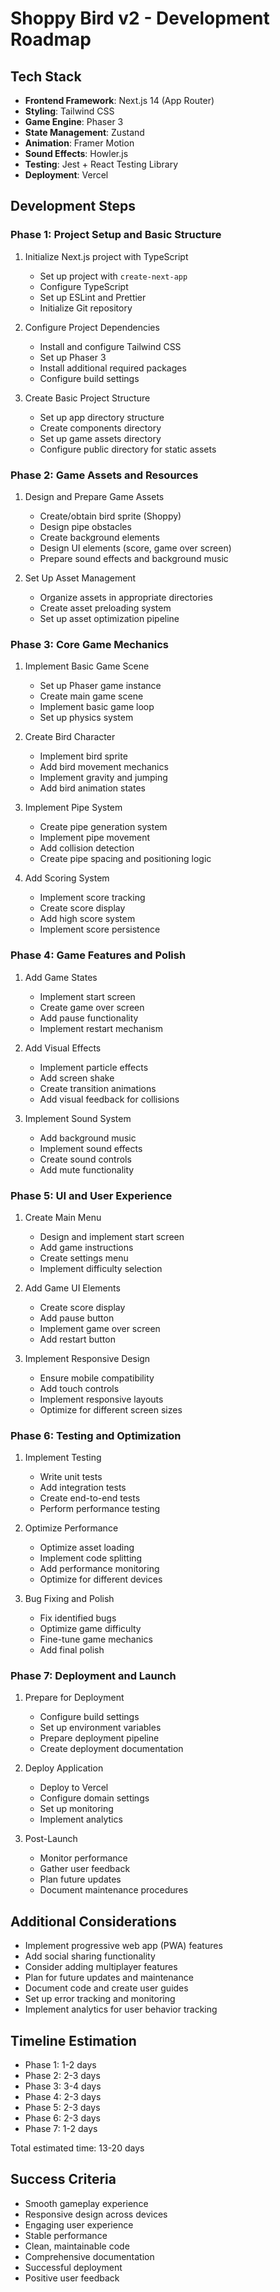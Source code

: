 # Shoppy Bird v2 - Development Roadmap

## Tech Stack
- **Frontend Framework**: Next.js 14 (App Router)
- **Styling**: Tailwind CSS
- **Game Engine**: Phaser 3
- **State Management**: Zustand
- **Animation**: Framer Motion
- **Sound Effects**: Howler.js
- **Testing**: Jest + React Testing Library
- **Deployment**: Vercel

## Development Steps

### Phase 1: Project Setup and Basic Structure
1. Initialize Next.js project with TypeScript
   - Set up project with `create-next-app`
   - Configure TypeScript
   - Set up ESLint and Prettier
   - Initialize Git repository

2. Configure Project Dependencies
   - Install and configure Tailwind CSS
   - Set up Phaser 3
   - Install additional required packages
   - Configure build settings

3. Create Basic Project Structure
   - Set up app directory structure
   - Create components directory
   - Set up game assets directory
   - Configure public directory for static assets

### Phase 2: Game Assets and Resources
1. Design and Prepare Game Assets
   - Create/obtain bird sprite (Shoppy)
   - Design pipe obstacles
   - Create background elements
   - Design UI elements (score, game over screen)
   - Prepare sound effects and background music

2. Set Up Asset Management
   - Organize assets in appropriate directories
   - Create asset preloading system
   - Set up asset optimization pipeline

### Phase 3: Core Game Mechanics
1. Implement Basic Game Scene
   - Set up Phaser game instance
   - Create main game scene
   - Implement basic game loop
   - Set up physics system

2. Create Bird Character
   - Implement bird sprite
   - Add bird movement mechanics
   - Implement gravity and jumping
   - Add bird animation states

3. Implement Pipe System
   - Create pipe generation system
   - Implement pipe movement
   - Add collision detection
   - Create pipe spacing and positioning logic

4. Add Scoring System
   - Implement score tracking
   - Create score display
   - Add high score system
   - Implement score persistence

### Phase 4: Game Features and Polish
1. Add Game States
   - Implement start screen
   - Create game over screen
   - Add pause functionality
   - Implement restart mechanism

2. Add Visual Effects
   - Implement particle effects
   - Add screen shake
   - Create transition animations
   - Add visual feedback for collisions

3. Implement Sound System
   - Add background music
   - Implement sound effects
   - Create sound controls
   - Add mute functionality

### Phase 5: UI and User Experience
1. Create Main Menu
   - Design and implement start screen
   - Add game instructions
   - Create settings menu
   - Implement difficulty selection

2. Add Game UI Elements
   - Create score display
   - Add pause button
   - Implement game over screen
   - Add restart button

3. Implement Responsive Design
   - Ensure mobile compatibility
   - Add touch controls
   - Implement responsive layouts
   - Optimize for different screen sizes

### Phase 6: Testing and Optimization
1. Implement Testing
   - Write unit tests
   - Add integration tests
   - Create end-to-end tests
   - Perform performance testing

2. Optimize Performance
   - Optimize asset loading
   - Implement code splitting
   - Add performance monitoring
   - Optimize for different devices

3. Bug Fixing and Polish
   - Fix identified bugs
   - Optimize game difficulty
   - Fine-tune game mechanics
   - Add final polish

### Phase 7: Deployment and Launch
1. Prepare for Deployment
   - Configure build settings
   - Set up environment variables
   - Prepare deployment pipeline
   - Create deployment documentation

2. Deploy Application
   - Deploy to Vercel
   - Configure domain settings
   - Set up monitoring
   - Implement analytics

3. Post-Launch
   - Monitor performance
   - Gather user feedback
   - Plan future updates
   - Document maintenance procedures

## Additional Considerations
- Implement progressive web app (PWA) features
- Add social sharing functionality
- Consider adding multiplayer features
- Plan for future updates and maintenance
- Document code and create user guides
- Set up error tracking and monitoring
- Implement analytics for user behavior tracking

## Timeline Estimation
- Phase 1: 1-2 days
- Phase 2: 2-3 days
- Phase 3: 3-4 days
- Phase 4: 2-3 days
- Phase 5: 2-3 days
- Phase 6: 2-3 days
- Phase 7: 1-2 days

Total estimated time: 13-20 days

## Success Criteria
- Smooth gameplay experience
- Responsive design across devices
- Engaging user experience
- Stable performance
- Clean, maintainable code
- Comprehensive documentation
- Successful deployment
- Positive user feedback